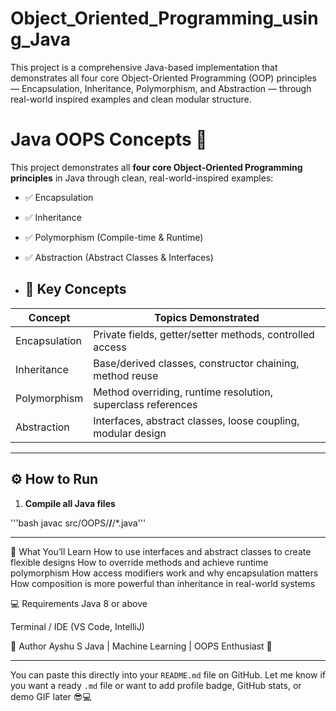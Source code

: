 # Object_Oriented_Programming_using_Java
This project is a comprehensive Java-based implementation that demonstrates all four core Object-Oriented Programming (OOP) principles — Encapsulation, Inheritance, Polymorphism, and Abstraction — through real-world inspired examples and clean modular structure.
# Java OOPS Concepts 🚀

This project demonstrates all **four core Object-Oriented Programming principles** in Java through clean, real-world-inspired examples:

- ✅ Encapsulation  
- ✅ Inheritance  
- ✅ Polymorphism (Compile-time & Runtime)  
- ✅ Abstraction (Abstract Classes & Interfaces)

- ## 🎯 Key Concepts

| Concept       | Topics Demonstrated                                           |
|---------------|---------------------------------------------------------------|
| Encapsulation | Private fields, getter/setter methods, controlled access      |
| Inheritance   | Base/derived classes, constructor chaining, method reuse      |
| Polymorphism  | Method overriding, runtime resolution, superclass references  |
| Abstraction   | Interfaces, abstract classes, loose coupling, modular design  |

---

## ⚙️ How to Run

1. **Compile all Java files**

'''bash javac src/OOPS/**/**/*.java'''

____
🧠 What You’ll Learn
How to use interfaces and abstract classes to create flexible designs
How to override methods and achieve runtime polymorphism
How access modifiers work and why encapsulation matters
How composition is more powerful than inheritance in real-world systems

💻 Requirements
Java 8 or above

Terminal / IDE (VS Code, IntelliJ)

👤 Author
Ayshu S
Java | Machine Learning | OOPS Enthusiast 🌸


---

You can paste this directly into your `README.md` file on GitHub. Let me know if you want a ready `.md` file or want to add profile badge, GitHub stats, or demo GIF later 😎💻

